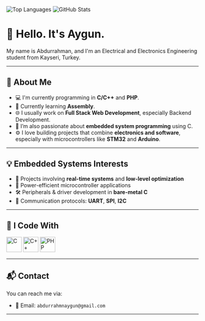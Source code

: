 ![Top Languages](https://github-readme-stats.vercel.app/api/top-langs/?username=aayggunn&layout=compact&theme=radical)
![GitHub Stats](https://github-readme-stats.vercel.app/api?username=kullaniciadi&show_icons=true)

# 👋 Hello. It's Aygun.

My name is Abdurrahman, and I'm an Electrical and Electronics Engineering student from Kayseri, Turkey.

---

## 📌 About Me

- 💻 I'm currently programming in **C/C++** and **PHP**.
- 🧠 Currently learning **Assembly**.
- 🌐 I usually work on **Full Stack Web Development**, especially Backend Development.  
- 🔌 I’m also passionate about **embedded system programming** using C.
- ⚙️ I love building projects that combine **electronics and software**, especially with microcontrollers like **STM32** and **Arduino**.

---

## 💡 Embedded Systems Interests

- 🚀 Projects involving **real-time systems** and **low-level optimization**
- 🔋 Power-efficient microcontroller applications
- 🛠️ Peripherals & driver development in **bare-metal C**
- 📡 Communication protocols: **UART**, **SPI**, **I2C**

---

## 🧰 I Code With

<p>
  <img src="https://cdn.jsdelivr.net/gh/devicons/devicon/icons/c/c-original.svg" alt="C" width="40" height="40"/>
  <img src="https://cdn.jsdelivr.net/gh/devicons/devicon/icons/cplusplus/cplusplus-original.svg" alt="C++" width="40" height="40"/>
  <img src="https://cdn.jsdelivr.net/gh/devicons/devicon/icons/php/php-original.svg" alt="PHP" width="40" height="40"/>
</p>

---

## 📬 Contact

You can reach me via:
- 💌 Email: `abdurrahmnaygun@gmail.com`

---
